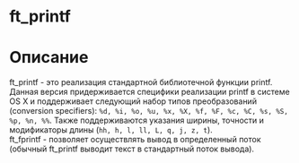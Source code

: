 # ft_printf

# Описание
ft_printf - это реализация стандартной библиотечной функции printf. 
Данная версия придерживается специфики реализации printf в системе OS X и поддерживает следующий набор типов преобразований (conversion specifiers): `%d, %i, %o, %u, %x, %X, %f, %F, %c, %C, %s, %S, %p, %n, %%`. Также поддерживаются указания ширины, точности и модификаторы длины (`hh, h, l, ll, L, q, j, z, t`).  
ft_fprintf - позволяет осуществлять вывод в определенный поток (обычный ft_printf выводит текст в стандартный поток вывода).